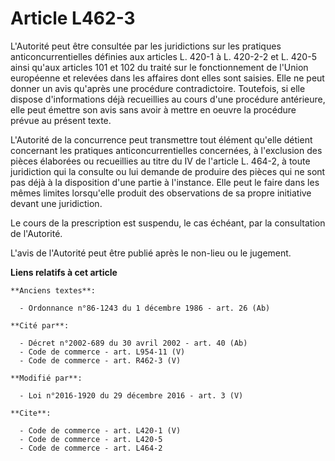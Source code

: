 # Article L462-3

L'Autorité peut être consultée par les juridictions sur les pratiques anticoncurrentielles définies aux articles L. 420-1 à
L. 420-2-2 et L. 420-5 ainsi qu'aux articles 101 et 102 du traité sur le fonctionnement de l'Union européenne et relevées
dans les affaires dont elles sont saisies. Elle ne peut donner un avis qu'après une procédure contradictoire. Toutefois, si
elle dispose d'informations déjà recueillies au cours d'une procédure antérieure, elle peut émettre son avis sans avoir à
mettre en oeuvre la procédure prévue au présent texte. 

L'Autorité de la concurrence peut transmettre tout élément qu'elle détient concernant les pratiques anticoncurrentielles
concernées, à l'exclusion des pièces élaborées ou recueillies au titre du IV de l'article L. 464-2, à toute juridiction qui
la consulte ou lui demande de produire des pièces qui ne sont pas déjà à la disposition d'une partie à l'instance. Elle peut
le faire dans les mêmes limites lorsqu'elle produit des observations de sa propre initiative devant une juridiction. 

Le cours de la prescription est suspendu, le cas échéant, par la consultation de l'Autorité. 

L'avis de l'Autorité peut être publié après le non-lieu ou le jugement.

**Liens relatifs à cet article**

	**Anciens textes**:

	  - Ordonnance n°86-1243 du 1 décembre 1986 - art. 26 (Ab)

	**Cité par**:

	  - Décret n°2002-689 du 30 avril 2002 - art. 40 (Ab)
	  - Code de commerce - art. L954-11 (V)
	  - Code de commerce - art. R462-3 (V)

	**Modifié par**:

	  - Loi n°2016-1920 du 29 décembre 2016 - art. 3 (V)

	**Cite**:

	  - Code de commerce - art. L420-1 (V)
	  - Code de commerce - art. L420-5
	  - Code de commerce - art. L464-2
